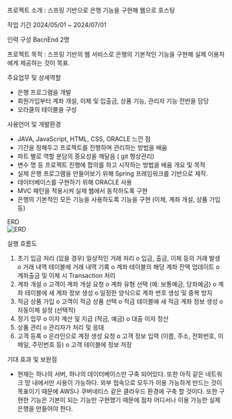 프로젝트 소개 : 스프링 기반으로 은행 기능을 구현해 웹으로 호스팅

작업 기간	2024/05/01 ~ 2024/07/01

인력 구성	BacnEnd 2명

프로젝트 목적 :	스프링 기반의 웹 서비스로 은행의 기본적인 기능을 구현해 실제 이용자에게 제공하는 것이 목표.

주요업무 및 상세역할	
  - 은행 프로그램을 개발
  - 회원가입부터 계좌 개설, 이체 및 입출금, 상품 기능, 관리자 기능 전반을 담당
  - 오라클의 테이블을 구성 

사용언어 및 개발환경
  - JAVA, JavaScript, HTML, CSS, ORACLE
느낀 점
  - 기간을 정해두고 프로젝트를 진행하며 관리하는 방법을 배움
  - 파트 별로 역할 분담의 중요성을 깨달음 ( git 형상관리)
  - 변수 명 등 프로젝트 진행에 합의를 하고 시작하는 방법을 배움
개요 및 목적
  - 실제 은행 프로그램을 만들어보기 위해 Spring 프레임워크를 기반으로 제작. 
  - 데이터베이스를 구현하기 위해 ORACLE 사용
  - MVC 패턴을 적용시켜 실제 웹에서 동작하도록 구현
  - 은행의 기본적인 모든 기능을 사용하도록 기능을 구현 (이체, 계좌 개설, 상품 가입 등)

ERD	 
![ERD](https://github.com/user-attachments/assets/ceac1875-3f57-4f6c-a602-7e593736be1b)

실행 흐름도
1.	초기 입금 처리 (있을 경우) 일상적인 거래 처리 
  o	입금, 출금, 이체 등의 거래 발생
  o	거래 내역 테이블에 거래 내역 기록
  o	계좌 테이블의 해당 계좌 잔액 업데이트
  o	계좌출금 및 이체 시 Transaction 처리
2.	계좌 개설 
  o	고객이 계좌 개설 요청
  o	계좌 유형 선택 (예: 보통예금, 당좌예금)
  o	계좌 테이블에 새 계좌 정보 생성
  o	일정한 양식으로 계좌 번호 생성 및 중복 방지
3.	적금 상품 가입 
  o	고객이 적금 상품 선택
  o	적금 테이블에 새 적금 계좌 정보 생성
  o	자동이체 설정 (선택적)
4.	정기 업무 
  o	이자 계산 및 지급 (적금, 예금)
  o	대출 이자 정산
5.	상품 관리 
  o	관리자가 처리 및 응대
6.	고객 등록 
  o	온라인으로 계정 생성 요청
  o	고객 정보 입력 (이름, 주소, 전화번호, 이메일, 주민번호 등)
  o	고객 테이블에 정보 저장

기대 효과 및 보완점
  - 현재는 하나의 서버, 하나의 데이터베이스만 구축 되어있다. 또한 아직 같은 네트워크 망 내에서만 사용이 가능하다. 외부 접속으로 모두가 이용 가능하게 만드는 것이 목표이기 때문에 AWS나 쿠버네티스 같은 클라우드 환경에 구축 할 것이다. 또한 구현한 기능은 기본이 되는 기능만 구현했기 때문에 점차 어디서나 이용 가능한 실제 은행을 만들어야 한다.
